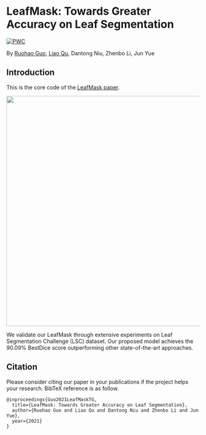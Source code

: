 # LeafMask: Towards Greater Accuracy on Leaf Segmentation

[![PWC](https://img.shields.io/endpoint.svg?url=https://paperswithcode.com/badge/leafmask-towards-greater-accuracy-on-leaf/instance-segmentation-on-leaf-segmentation)](https://paperswithcode.com/sota/instance-segmentation-on-leaf-segmentation?p=leafmask-towards-greater-accuracy-on-leaf)

By [Ruohao Guo](https://github.com/easton-cau), [Liao Qu](https://github.com/QuLiao1117), Dantong Niu, Zhenbo Li, Jun Yue

## Introduction

This is the core code of the [LeafMask paper](https://arxiv.org/abs/2108.03568).

<p align="center">
<img src="https://github.com/easton-cau/LeafMask/tree/main/images/overview.jpg" width="600">
</p>

We validate our LeafMask through extensive experiments on Leaf Segmentation Challenge (LSC) dataset. Our proposed model achieves the 90.09% BestDice score outperforming other state-of-the-art approaches.


## Citation
Please consider citing our paper in your publications if the project helps your research. BibTeX reference is as follow.

```
@inproceedings{Guo2021LeafMaskTG,
  title={LeafMask: Towards Greater Accuracy on Leaf Segmentation},
  author={Ruohao Guo and Liao Qu and Dantong Niu and Zhenbo Li and Jun Yue},
  year={2021}
}
```